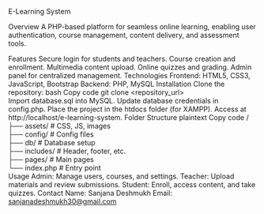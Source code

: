 E-Learning System

Overview
A PHP-based platform for seamless online learning, enabling user authentication, course management, content delivery, and assessment tools.

Features
Secure login for students and teachers.
Course creation and enrollment.
Multimedia content upload.
Online quizzes and grading.
Admin panel for centralized management.
Technologies
Frontend: HTML5, CSS3, JavaScript, Bootstrap
Backend: PHP, MySQL
Installation
Clone the repository:
bash
Copy code
git clone <repository_url>  
Import database.sql into MySQL.
Update database credentials in config.php.
Place the project in the htdocs folder (for XAMPP).
Access at http://localhost/e-learning-system.
Folder Structure
plaintext
Copy code
/  
├── assets/        # CSS, JS, images  
├── config/        # Config files  
├── db/            # Database setup  
├── includes/      # Header, footer, etc.  
├── pages/         # Main pages  
└── index.php      # Entry point  
Usage
Admin: Manage users, courses, and settings.
Teacher: Upload materials and review submissions.
Student: Enroll, access content, and take quizzes.
Contact
Name: Sanjana Deshmukh
Email: sanjanadeshmukh30@gmail.com
